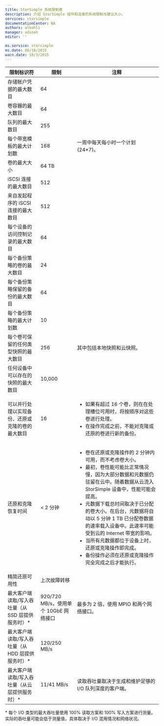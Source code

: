 ```yaml
---
title: StorSimple 系统限制表
description: 介绍 StorSimple 组件和连接的系统限制与建议大小。
services: storsimple
documentationCenter: NA
authors: alkohli
manager: adinah
editor: ''

ms.service: storsimple
ms.date: 08/18/2015
wacn.date: 10/3/2015
---
```


| 限制标识符 | 限制 | 注释 |
|----------------- | ------|--------- |
| 存储帐户凭据的最大数目 | 64 | |
| 卷容器的最大数目 | 64 | |
| 队列的最大数目 | 255 | |
| 每个带宽模板的最大计划数 | 168 | 一周中每天每小时一个计划 (24*7)。 |
| 卷的最大大小 | 64 TB | |
| iSCSI 连接的最大数目 | 512 | |
| 来自发起程序的 iSCSI 连接的最大数目 | 512 | |
| 每个设备的访问控制记录的最大数目 | 64 | |
| 每个备份策略的卷的最大数目 | 24 | |
| 每个备份策略保留的备份的最大数目 | 64 | |
| 每个备份策略的最大计划数 | 10 | |
| 每个卷可保留的任何类型快照的最大数目 | 256 | 其中包括本地快照和云快照。 |
| 任何设备中可以存在的快照的最大数目 | 10,000 | |
| 可以并行处理以实现备份、还原或克隆的卷的最大数目 | 16 |<ul><li>如果有超过 16 个卷，则在在处理槽位可用时，将按顺序对这些卷进行处理。</li><li>在操作完成之前，不能对克隆或还原的卷进行新的备份。</li></ul>|
| 还原和克隆恢复时间 | < 2 分钟 | <ul><li>卷在还原或克隆操作的 2 分钟内可用，而不考虑卷大小。</li><li>最初，卷性能可能比正常情况慢，因为大部分数据和元数据仍驻留在云中。随着数据从云流入 StorSimple 设备中，性能可能会提高。</li><li>元数据下载总时间取决于已分配的卷大小。在后台，元数据将自动以 5 分钟 1 TB 已分配卷数据的速率载入设备中。此速率可能受到云的 Internet 带宽的影响。</li><li>当所有元数据都位于设备上时，还原或克隆操作即完成。</li><li>备份操作必须在还原或克隆操作完全完成之后才能执行。|
| 精简还原可用性 | 上次故障转移 | |
| 最大客户端读取/写入吞吐量（从 SSD 层提供服务时）* | 920/720 MB/s，使用单个 10GbE 网络接口 | 最多为 2 倍，使用 MPIO 和两个网络接口。 |
| 最大客户端读取/写入吞吐量（从 HDD 层提供服务时）* | 120/250 MB/s |
| 最大客户端读取/写入吞吐量（从云层提供服务时）* | 11/41 MB/s | 读取吞吐量取决于生成和维护足够的 I/O 队列深度的客户端。 |

&#42; 每个 I/O 类型的最大吞吐量使用 100% 读取方案和 100% 写入方案进行测量。实际的吞吐量可能会低于测量值，具体取决于 I/O 混用情况和网络状况。

<!---HONumber=71-->